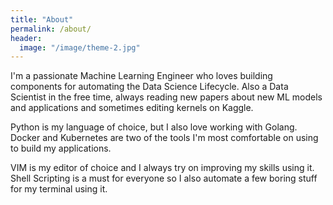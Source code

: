 ```yaml
---
title: "About"
permalink: /about/
header:
  image: "/image/theme-2.jpg"
---
```


I'm a passionate Machine Learning Engineer who loves building components for automating the Data Science Lifecycle. Also a Data Scientist in the free time, always reading new papers about new ML models and applications and sometimes editing kernels on Kaggle.

Python is my language of choice, but I also love working with Golang. Docker and Kubernetes are two of the tools I'm most comfortable on using to build my applications.

VIM is my editor of choice and I always try on improving my skills using it. Shell Scripting is a must for everyone so I also automate a few boring stuff for my terminal using it.
